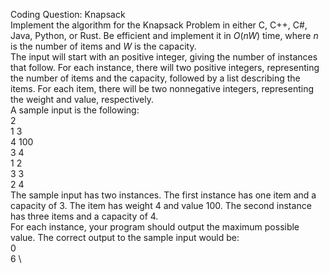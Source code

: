 Coding Question: Knapsack \
Implement the algorithm for the Knapsack Problem in either C, C++, C#, Java, Python, or Rust. Be
efficient and implement it in $O(nW)$ time, where $n$ is the number of items and $W$ is the capacity. \
The input will start with an positive integer, giving the number of instances that follow. For each
instance, there will two positive integers, representing the number of items and the capacity, followed
by a list describing the items. For each item, there will be two nonnegative integers, representing the
weight and value, respectively. \
A sample input is the following: \
2 \
1 3 \
4 100 \
3 4 \
1 2 \
3 3 \
2 4 \
The sample input has two instances. The first instance has one item and a capacity of 3. The item has
weight 4 and value 100. The second instance has three items and a capacity of 4. \
For each instance, your program should output the maximum possible value. The correct output to the
sample input would be: \
0 \
6 \
